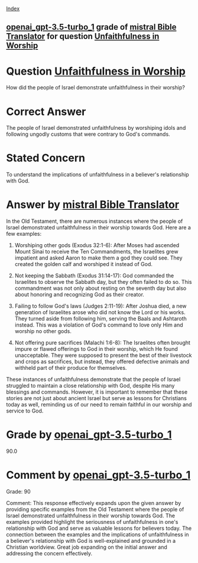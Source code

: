
[Index](../../../../index.md)
## [openai_gpt-3.5-turbo_1](../../../grading_models/openai_gpt-3.5-turbo_1.md) grade of [mistral Bible Translator](../../../answering_models/mistral_Bible_Translator.md) for question [Unfaithfulness in Worship](../../../questions/Unfaithfulness_in_Worship.md)

# Question [Unfaithfulness in Worship](../../../questions/Unfaithfulness_in_Worship.md)
How did the people of Israel demonstrate unfaithfulness in their worship?

# Correct Answer
The people of Israel demonstrated unfaithfulness by worshiping idols and following ungodly customs that were contrary to God's commands.

# Stated Concern
To understand the implications of unfaithfulness in a believer's relationship with God.

# Answer by [mistral Bible Translator](../../../answering_models/mistral_Bible_Translator.md)
 In the Old Testament, there are numerous instances where the people of Israel demonstrated unfaithfulness in their worship towards God. Here are a few examples:

1. Worshiping other gods (Exodus 32:1-6): After Moses had ascended Mount Sinai to receive the Ten Commandments, the Israelites grew impatient and asked Aaron to make them a god they could see. They created the golden calf and worshiped it instead of God.

2. Not keeping the Sabbath (Exodus 31:14-17): God commanded the Israelites to observe the Sabbath day, but they often failed to do so. This commandment was not only about resting on the seventh day but also about honoring and recognizing God as their creator.

3. Failing to follow God's laws (Judges 2:11-19): After Joshua died, a new generation of Israelites arose who did not know the Lord or his works. They turned aside from following him, serving the Baals and Ashtaroth instead. This was a violation of God's command to love only Him and worship no other gods.

4. Not offering pure sacrifices (Malachi 1:6-8): The Israelites often brought impure or flawed offerings to God in their worship, which He found unacceptable. They were supposed to present the best of their livestock and crops as sacrifices, but instead, they offered defective animals and withheld part of their produce for themselves.

These instances of unfaithfulness demonstrate that the people of Israel struggled to maintain a close relationship with God, despite His many blessings and commands. However, it is important to remember that these stories are not just about ancient Israel but serve as lessons for Christians today as well, reminding us of our need to remain faithful in our worship and service to God.

# Grade by [openai_gpt-3.5-turbo_1](../../../grading_models/openai_gpt-3.5-turbo_1.md)
90.0

# Comment by [openai_gpt-3.5-turbo_1](../../../grading_models/openai_gpt-3.5-turbo_1.md)
Grade: 90

Comment: This response effectively expands upon the given answer by providing specific examples from the Old Testament where the people of Israel demonstrated unfaithfulness in their worship towards God. The examples provided highlight the seriousness of unfaithfulness in one's relationship with God and serve as valuable lessons for believers today. The connection between the examples and the implications of unfaithfulness in a believer's relationship with God is well-explained and grounded in a Christian worldview. Great job expanding on the initial answer and addressing the concern effectively.
